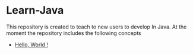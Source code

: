 # Learn-Java
This repository is created to teach to new users to develop 
In Java. 
At the moment the repository includes the following concepts
- [Hello, World !](https://github.com/fededev01/Learn-Java/blob/master/hello-World.java)
